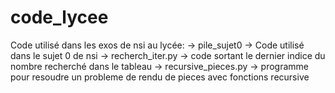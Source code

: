 # code_lycee

Code utilisé dans les exos de nsi au lycée:
  -> pile_sujet0
    -> Code utilisé dans le sujet 0 de nsi
  -> recherch_iter.py
    -> code sortant le dernier indice du nombre recherché dans le tableau
  -> recursive_pieces.py
    -> programme pour resoudre un probleme de rendu de pieces avec fonctions recursive
